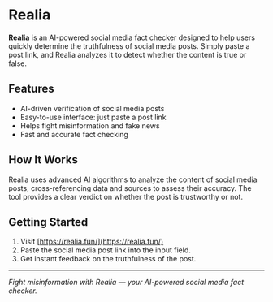 # Realia

**Realia** is an AI-powered social media fact checker designed to help users quickly determine the truthfulness of social media posts. Simply paste a post link, and Realia analyzes it to detect whether the content is true or false.

## Features

- AI-driven verification of social media posts
- Easy-to-use interface: just paste a post link
- Helps fight misinformation and fake news
- Fast and accurate fact checking

## How It Works

Realia uses advanced AI algorithms to analyze the content of social media posts, cross-referencing data and sources to assess their accuracy. The tool provides a clear verdict on whether the post is trustworthy or not.

## Getting Started

1. Visit [https://realia.fun/](https://realia.fun/)
2. Paste the social media post link into the input field.
3. Get instant feedback on the truthfulness of the post.


---

*Fight misinformation with Realia — your AI-powered social media fact checker.*
